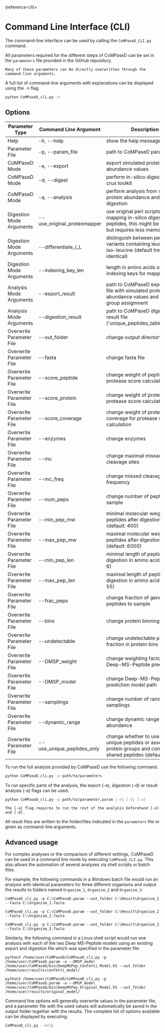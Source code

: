 (reference-cli)=
# Command Line Interface (CLI)

The command-line interface can be used by calling the `CoMPaseD_CLI.py` command.

All parameters required for the different steps of CoMPaseD can be set in the `parameters` file provided in the GitHub repository.

```{note}
Many of these parameters can be directly overwritten through the command-line arguments.
```

A full list of command-line arguments with explanations can be displayed using the `-h` flag.

```bash
python CoMPaseD_cli.py -h
```

## Options  

| Parameter Type            | Command Line Argument       | Description                                                                                                          |
|---------------------------|-----------------------------|----------------------------------------------------------------------------------------------------------------------|
| Help                      | -h, --help                  | show the help message and exit                                                                                       |
| Parameter File            | -p, --param_file            | path to CoMPaseD parameter file                                                                                      |
| CoMPaseD Mode             | -e, --export                | export simulated protein abundance values                                                                            |
| CoMPaseD Mode             | -d, --digest                | perform in-silico digest using crux toolkit                                                                          |
| CoMPaseD Mode             | -a, --analysis              | perform analysis from simulated protein abundance and in-silico digestion                                            |
| Digestion Mode Arguments  | --use_original_proteomapper | use original perl scripts for mapping in-silico digested peptides, this might be slower but requires less memory     |
| Digestion Mode Arguments  | --differentiate_I_L         | distinguish between peptide variants containing leucine or iso-leucine (default treat as identical)                  |
| Digestion Mode Arguments  | --indexing_key_len          | length in amino acids of the indexing keys for mapping                                                               |
| Analysis Mode Arguments   | --export_result             | path to CoMPaseD export result file with simulated protein abundance values and protein group assignment             |
| Analysis Mode Arguments   | --digestion_result          | path to CoMPaseD digestion result file ('unique_peptides_table_filtered')                                            |
| Overwrite Parameter File  | --out_folder                | change output directory                                                                                              |
| Overwrite Parameter File  | --fasta                     | change fasta file                                                                                                    |
| Overwrite Parameter File  | --score_peptide             | change weight of peptide IDs for protease score calculation                                                          |
| Overwrite Parameter File  | --score_protein             | change weight of protein IDs for protease score calculation                                                          |
| Overwrite Parameter File  | --score_coverage            | change weight of protein coverage for protease score calculation                                                     |
| Overwrite Parameter File  | --enzymes                   | change enzymes                                                                                                       |
| Overwrite Parameter File  | --mc                        | change maximal missed cleavage sites                                                                                 |
| Overwrite Parameter File  | --mc_freq                   | change missed cleavage sites frequency                                                                               |
| Overwrite Parameter File  | --num_peps                  | change number of peptides to sample                                                                                  |
| Overwrite Parameter File  | --min_pep_mw                | minimal molecular weight of peptides after digestion in Da (default: 400)                                            |
| Overwrite Parameter File  | --max_pep_mw                | maximal molecular weight of peptides after digestion in Da (default: 6000)                                           |
| Overwrite Parameter File  | --min_pep_len               | minimal length of peptides after digestion in amino acids (default: 6)                                               |
| Overwrite Parameter File  | --max_pep_len               | maximal length of peptides after digestion in amino acids (default: 55)                                              |
| Overwrite Parameter File  | --frac_peps                 | change fraction of generated peptides to sample                                                                      |
| Overwrite Parameter File  | --bins                      | change protein binning                                                                                               |
| Overwrite Parameter File  | --undetectable              | change undetectable protein fraction in protein bins                                                                 |
| Overwrite Parameter File  | --DMSP_weight               | change weighting factor of Deep-MS-Peptide prediction                                                                |
| Overwrite Parameter File  | --DMSP_model                | change Deep-MS-Peptide prediction model path                                                                         |
| Overwrite Parameter File  | --samplings                 | change number of random samplings                                                                                    |
| Overwrite Parameter File  | --dynamic_range             | change dynamic range of protein abundance                                                                            |
| Overwrite Parameter File  | --use_unique_peptides_only  | change whether to use only unique peptides or assemble protein groups and consider shared peptides (default is true) |


To run the full analysis provided by CoMPaseD use the following command.

```bash
python CoMPaseD_cli.py -p path/to/parameters
```

To run specific parts of the analysis, the export (-e), digestion (-d) or result analysis (-a) flags can be used.

```bash
python CoMPaseD_cli.py -p path/to/parameter.param [-e] [-d] [-a]
```

```{note} 
The [-a] flag requires to run the rest of the analysis beforehand [-e] and [-d].
```

All result files are written to the folder/files indicated in the `parameters` file or given as command-line arguments.

## Advanced usage

For complex analyses or the comparison of different settings, CoMPaseD can be used in a command line mode by executing `CoMPaseD_CLI.py`. This also allows the automation of several analyses via shell scripts or batch files.

For example, the following commands in a Windows batch file would run an analysis with identical parameters for three different organisms and output the results to folders named `Organism_1`, `Organism_2` and `Organism_3`:

```
CoMPaseD_cli.py -p C:\CoMPaseD.param --out_folder C:\Result\Organism_1 --fasta C:\Organism_1.fasta
```

```
CoMPaseD_cli.py -p C:\CoMPaseD.param --out_folder C:\Result\Organism_2 --fasta C:\Organism_2.fasta
```

```
CoMPaseD_cli.py -p C:\CoMPaseD.param --out_folder C:\Result\Organism_3 --fasta C:\Organism_3.fasta
```

Similarly, the following command in a Linux shell script would run one analysis with each of the two Deep MS-Peptide models using an existing export and digestion file which was specified in the parameter file:

```
python3 /home/user/CoMPaseD/CoMPaseD_cli.py -p /home/user/CoMPaseD.param -a --DMSP_model /home/user/CoMPaseD/bin/DeepMSPep_Confetti_Model.h5 --out_folder /home/user/results/confetti_model/
```

```
python3 /home/user/CoMPaseD/CoMPaseD_cli.py -p /home/user/CoMPaseD.param -a --DMSP_model /home/user/CoMPaseD/bin/DeepMSPep_Original_Model.h5 --out_folder /home/user/results/original_model/
```

Command line options will generally overwrite values in the parameter file, and a parameter file with the used values will automatically be saved in the output folder together with the results.
The complete list of options available can be displayed by executing:

```bash
CoMPaseD_cli.py --help
```

